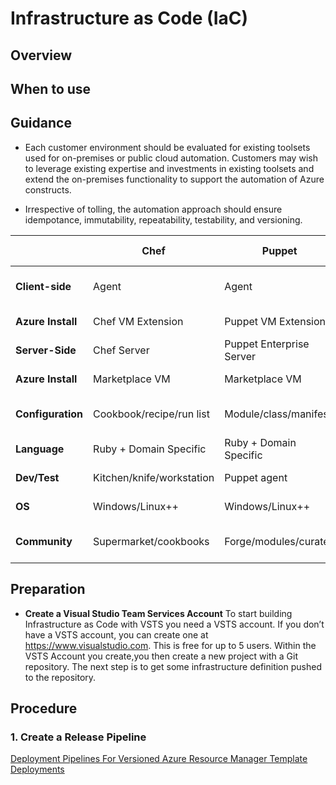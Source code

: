 # Infrastructure as Code (IaC)

## Overview



## When to use


## Guidance



* Each customer environment should be evaluated for existing toolsets used for on-premises or public cloud automation.  Customers may wish to leverage existing expertise and investments in existing toolsets and extend the on-premises functionality to support the automation of Azure constructs.

* Irrespective of tolling, the automation approach should ensure idempotance, immutability, repeatability, testability, and versioning.

|    |**Chef**  | **Puppet**  | **Ansible** |**Azure Automation DSC**|
| ------------- | ------------- | ------------- | ------------- |------------- |
|**Client-side** |Agent |Agent | Agent-Less  |Local Configuration Manager |
|**Azure Install**| Chef VM Extension |Puppet VM Extension | ssh + python |DSC VM Extension |
|**Server-Side**| Chef Server |Puppet Enterprise Server | Ansible Tower |Azure Automation DSC Pull Server |
|**Azure Install**| Marketplace VM |Marketplace VM |  Marketplace VM|Azure Automation Account |
|**Configuration**| Cookbook/recipe/run list |Module/class/manifest | Playbook|Node configuration/DSC resources |
|**Language**| Ruby + Domain Specific |Ruby + Domain Specific | YAML |PowerShell |
|**Dev/Test**|Kitchen/knife/workstation |Puppet agent | ...|LCM/PowerShell ISE |
|**OS**| Windows/Linux++ |Windows/Linux++ | Windows/Linux|Windows ++/Linux |
|**Community**| Supermarket/cookbooks |Forge/modules/curated  | Community/GitHub|PowerShell Gallery/DSC Resources |



## Preparation

* **Create a Visual Studio Team Services Account**
To start building Infrastructure as Code with VSTS you need a VSTS account. If you don’t have a VSTS account, you can create one at https://www.visualstudio.com. This is free for up to 5 users. Within the VSTS Account you create,you then create a new project with a Git repository. The next step is to get some infrastructure definition pushed to the repository.

## Procedure



### 1. Create a Release Pipeline
[Deployment Pipelines For Versioned Azure Resource Manager Template Deployments](https://blogs.msdn.microsoft.com/mvpawardprogram/2018/03/27/azure-resource-manager-temp/)